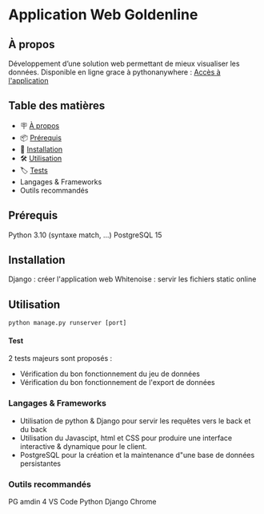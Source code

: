 # Application Web Goldenline


## À propos

Développement d’une solution web permettant de mieux visualiser les données. 
Disponible en ligne grace à pythonanywhere : [Accès à l'application](http://smartin17.eu.pythonanywhere.com/)

## Table des matières

- 🪧 [À propos](#à-propos)
- 📦 [Prérequis](#prérequis)
- 🚀 [Installation](#installation)
- 🛠️ [Utilisation](#utilisation)
- 🏷 [️Tests](#test)
- Langages & Frameworks
- Outils recommandés

## Prérequis

Python 3.10 (syntaxe match, ...)
PostgreSQL 15

## Installation

Django : créer l'application web
Whitenoise : servir les fichiers static online

## Utilisation

`python manage.py runserver [port]` 

#### Test

2 tests majeurs sont proposés :
- Vérification du bon fonctionnement du jeu de données
- Vérification du bon fonctionnement de l'export de données

### Langages & Frameworks

- Utilisation de python & Django pour servir les requêtes vers le back et du back
- Utilisation du Javascipt, html et CSS pour produire une interface interactive & dynamique pour le client.
- PostgreSQL pour la création et la maintenance d"une base de données persistantes

### Outils recommandés

PG amdin 4
VS Code
Python
Django
Chrome
